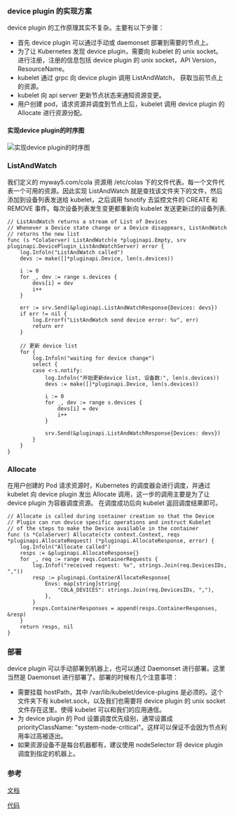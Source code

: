 
### device plugin 的实现方案

device plugin 的工作原理其实不复杂。主要有以下步骤：

* 首先 device plugin 可以通过手动或 daemonset 部署到需要的节点上。
* 为了让 Kubernetes 发现 device plugin，需要向 kubelet 的 unix socket。 进行注册，注册的信息包括 device plugin 的 unix socket，API Version，ResourceName。
* kubelet 通过 grpc 向 device plugin 调用 ListAndWatch， 获取当前节点上的资源。
* kubelet 向 api server 更新节点状态来通知资源变更。
* 用户创建 pod，请求资源并调度到节点上后，kubelet 调用 device plugin 的 Allocate 进行资源分配。

#### 实现device plugin的时序图

![实现device plugin的时序图](doc/sequence-device-plugin.png)

### ListAndWatch

我们定义的 myway5.com/cola 资源用 /etc/colas 下的文件代表。每一个文件代表一个可用的资源。因此实现 ListAndWatch 就是查找该文件夹下的文件，然后添加到设备列表发送给 kubelet，之后调用 fsnotify 去监控文件的 CREATE 和 REMOVE 事件。每次设备列表发生变更都重新向 kubelet 发送更新过的设备列表.

```chef
// ListAndWatch returns a stream of List of Devices
// Whenever a Device state change or a Device disappears, ListAndWatch
// returns the new list
func (s *ColaServer) ListAndWatch(e *pluginapi.Empty, srv pluginapi.DevicePlugin_ListAndWatchServer) error {
    log.Infoln("ListAndWatch called")
    devs := make([]*pluginapi.Device, len(s.devices))

    i := 0
    for _, dev := range s.devices {
        devs[i] = dev
        i++
    }

    err := srv.Send(&pluginapi.ListAndWatchResponse{Devices: devs})
    if err != nil {
        log.Errorf("ListAndWatch send device error: %v", err)
        return err
    }

    // 更新 device list
    for {
        log.Infoln("waiting for device change")
        select {
        case <-s.notify:
            log.Infoln("开始更新device list, 设备数:", len(s.devices))
            devs := make([]*pluginapi.Device, len(s.devices))

            i := 0
            for _, dev := range s.devices {
                devs[i] = dev
                i++
            }

            srv.Send(&pluginapi.ListAndWatchResponse{Devices: devs})
        }
    }
}
```

### Allocate

在用户创建的 Pod 请求资源时，Kubernetes 的调度器会进行调度，并通过 kubelet 向 device plugin 发出 Allocate 调用，这一步的调用主要是为了让 device plugin 为容器调度资源。 在调度成功后向 kubelet 返回调度结果即可。

```
// Allocate is called during container creation so that the Device
// Plugin can run device specific operations and instruct Kubelet
// of the steps to make the Device available in the container
func (s *ColaServer) Allocate(ctx context.Context, reqs *pluginapi.AllocateRequest) (*pluginapi.AllocateResponse, error) {
    log.Infoln("Allocate called")
    resps := &pluginapi.AllocateResponse{}
    for _, req := range reqs.ContainerRequests {
        log.Infof("received request: %v", strings.Join(req.DevicesIDs, ","))
        resp := pluginapi.ContainerAllocateResponse{
            Envs: map[string]string{
                "COLA_DEVICES": strings.Join(req.DevicesIDs, ","),
            },
        }
        resps.ContainerResponses = append(resps.ContainerResponses, &resp)
    }
    return resps, nil
}
```

### 部署

device plugin 可以手动部署到机器上，也可以通过 Daemonset 进行部署。这里当然是 Daemonset 进行部署了。部署的时候有几个注意事项：

* 需要挂载 hostPath，其中 /var/lib/kubelet/device-plugins 是必须的。这个文件夹下有 kubelet.sock，以及我们也需要将 device plugin 的 unix socket 文件存在这里。使得 kubelet 可以和我们的应用通信。
* 为 device plugin 的 Pod 设置调度优先级别，通常设置成 priorityClassName: "system-node-critical"。这样可以保证不会因为节点利用率过高被逐出。
* 如果资源设备不是每台机器都有，建议使用 nodeSelector 将 device plugin 调度到指定的机器上。

### 参考

[文档](https://www.myway5.com/index.php/2020/03/24/kubernetes%E5%BC%80%E5%8F%91%E7%9F%A5%E8%AF%86-device-plugin%E7%9A%84%E5%AE%9E%E7%8E%B0/)

[代码](https://github.com/joyme123/cola-device-plugin)
